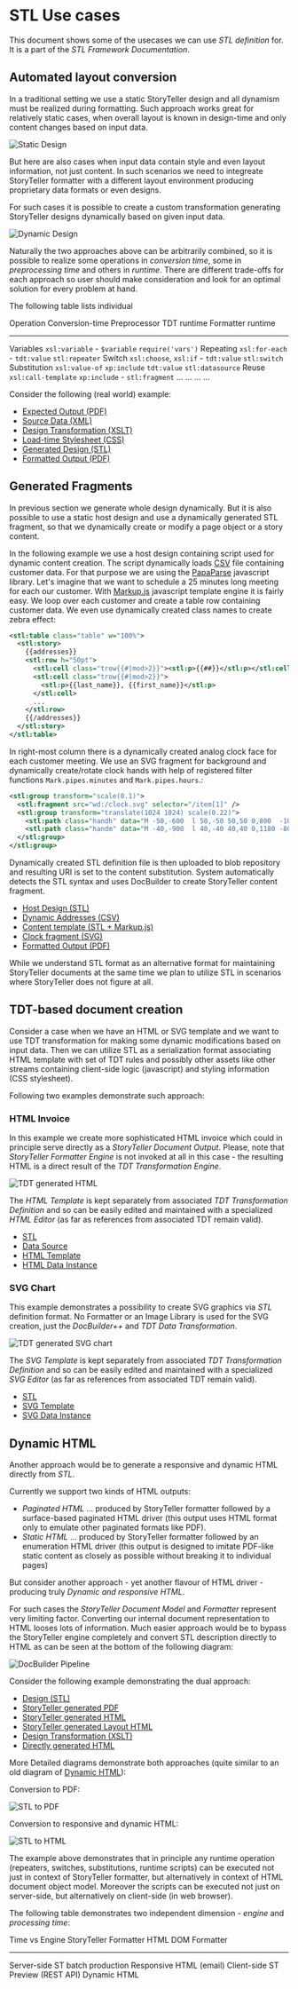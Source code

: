 # STL Use cases

This document shows some of the usecases we can use *STL definition*
for. It is a part of the *STL Framework Documentation*.

## Automated layout conversion

In a traditional setting we use a static StoryTeller design and all
dynamism must be realized during formatting. Such approach works great
for relatively static cases, when overall layout is known in design-time
and only content changes based on input data.

![Static Design](static-design.png)

But here are also cases when input data contain style and even layout
information, not just content. In such scenarios we need to integreate
StoryTeller formatter with a different layout environment producing
proprietary data formats or even designs.

For such cases it is possible to create a custom transformation
generating StoryTeller designs dynamically based on given input data.

![Dynamic Design](dynamic-design.png)

Naturally the two approaches above can be arbitrarily combined, so it is
possible to realize some operations in *conversion time*, some in
*preprocessing time* and others in *runtime*. There are different
trade-offs for each approach so user should make consideration and look
for an optimal solution for every problem at hand.

The following table lists individual

  Operation      Conversion-time          Preprocessor   TDT runtime   Formatter runtime
  -------------- ------------------------ -------------- ------------- -------------------
  Variables      `xsl:variable`           -              `$variable`   `require('vars')`
  Repeating      `xsl:for-each`           -              `tdt:value`   `stl:repeater`
  Switch         `xsl:choose`, `xsl:if`   -              `tdt:value`   `stl:switch`
  Substitution   `xsl:value-of`           `xp:include`   `tdt:value`   `stl:datasource`
  Reuse          `xsl:call-template`      `xp:include`   -             `stl:fragment`
                 ...                      ...            ...           ...

Consider the following (real world) example:

-   [Expected Output (PDF)](file:///git/docplatform/plain/distribution/py/pfdesigns/docbuilder/Platts/Platts-expected.pdf?h=pfi01/develop/docbuilder)
-   [Source Data (XML)](file:///git/docplatform/tree/distribution/py/pfdesigns/docbuilder/Platts/Platts2-big.xml?h=pfi01/develop/docbuilder)
-   [Design Transformation (XSLT)](file:///git/docplatform/tree/distribution/py/pfdesigns/docbuilder/Platts/Platts.xslt?h=pfi01/develop/docbuilder)
-   [Load-time Stylesheet (CSS)](file:///git/docplatform/tree/distribution/py/pfdesigns/docbuilder/Platts/Platts.css?h=pfi01/develop/docbuilder)
-   [Generated Design (STL)](file:///git/docplatform/tree/distribution/py/pfdesigns/docbuilder/Platts/Platts.xml?h=pfi01/develop/docbuilder)
-   [Formatted Output (PDF)](file:///git/docplatform/plain/distribution/py/pfdesigns/docbuilder/Platts/Platts-py.pdf?h=pfi01/develop/docbuilder)

## Generated Fragments

In previous section we generate whole design dynamically. But it is also
possible to use a static host design and use a dynamically generated STL
fragment, so that we dynamically create or modify a page object or a
story content.

In the following example we use a host design containing script used for
dynamic content creation. The script dynamically loads
[CSV](https://en.wikipedia.org/wiki/Comma-separated_values) file
containing customer data. For that purpose we are using the
[PapaParse](http://papaparse.com/) javascript library. Let's imagine
that we want to schedule a 25 minutes long meeting for each our
customer. With [Markup.js](https://github.com/adammark/Markup.js/)
javascript template engine it is fairly easy. We loop over each customer
and create a table row containing customer data. We even use dynamically
created class names to create zebra effect:

```xml
<stl:table class="table" w="100%">
  <stl:story>
    {{addresses}}
    <stl:row h="50pt">
      <stl:cell class="trow{{#|mod>2}}"><stl:p>{{##}}</stl:p></stl:cell>
      <stl:cell class="trow{{#|mod>2}}">
        <stl:p>{{last_name}}, {{first_name}}</stl:p>
      </stl:cell>
      ...
    </stl:row>
    {{/addresses}}
  </stl:story>
</stl:table>
```

In right-most column there is a dynamically created analog clock face
for each customer meeting. We use an SVG fragment for background and
dynamically create/rotate clock hands with help of registered filter
functions `Mark.pipes.minutes` and `Mark.pipes.hours`.:

```xml
<stl:group transform="scale(0.1)">
  <stl:fragment src="wd:/clock.svg" selector="/item[1]" />
  <stl:group transform="translate(1024 1024) scale(0.22)">
    <stl:path class="handh" data="M -50,-600  l 50,-50 50,50 0,800  -100,0 z" transform="rotate({{#|hours}})"/>
    <stl:path class="handm" data="M -40,-900  l 40,-40 40,40 0,1180 -80,0  z" transform="rotate({{#|minutes}})"/>
  </stl:group>
</stl:group>
```

Dynamically created STL definition file is then uploaded to blob
repository and resulting URI is set to the content substitution. System
automatically detects the STL syntax and uses DocBuilder to create
StoryTeller content fragment.

-   [Host Design (STL)](file:///git/docplatform/tree/distribution/py/pfdesigns/docbuilder/clock.xml?h=pfi01/develop/docbuilder)
-   [Dynamic Addresses (CSV)](file:///git/docplatform/tree/distribution/py/pfdesigns/docbuilder/addresses.csv?h=pfi01/develop/docbuilder)
-   [Content template (STL + Markup.js)](file:///git/docplatform/tree/distribution/py/pfdesigns/docbuilder/addresses-template.xml?h=pfi01/develop/docbuilder)
-   [Clock fragment (SVG)](file:///git/docplatform/plain/distribution/py/pfdesigns/docbuilder/clock.svg?h=pfi01/develop/docbuilder)
-   [Formatted Output (PDF)](file:///git/docplatform/plain/distribution/py/regr_output/pfdesigns/docbuilder/clock-xml-m.c.pdf?h=pfi01/develop/docbuilder)

While we understand STL format as an alternative format for maintaining
StoryTeller documents at the same time we plan to utilize STL in
scenarios where StoryTeller does not figure at all.

## TDT-based document creation

Consider a case when we have an HTML or SVG template and we want to use
TDT transformation for making some dynamic modifications based on input
data. Then we can utilize STL as a serialization format associating HTML
template with set of TDT rules and possibly other assets like other
streams containing client-side logic (javascript) and styling
information (CSS stylesheet).

Following two examples demonstrate such approach:

### HTML Invoice

In this example we create more sophisticated HTML invoice which could in
principle serve directly as a *StoryTeller Document Output*. Please,
note that *StoryTeller Formatter Engine* is not invoked at all in this
case - the resulting HTML is a direct result of the *TDT Transformation
Engine*.

![TDT generated HTML](docbuilder-tdt-html.png)

The *HTML Template* is kept separately from associated *TDT
Transformation Definition* and so can be easily edited and maintained
with a specialized *HTML Editor* (as far as references from associated
TDT remain valid).

-   [STL](file:///git/docplatform/tree/distribution/py/pfdesigns/docbuilder/data-html.xml?h=pfi01/develop/docbuilder)
-   [Data Source](file:///git/docplatform/tree/distribution/py/pfdesigns/docbuilder/invoice-data.xml?h=pfi01/develop/docbuilder)
-   [HTML Template](file:///git/docplatform/plain/distribution/py/pfdesigns/docbuilder/invoice-template.html?h=pfi01/develop/docbuilder)
-   [HTML Data Instance](file:///git/docplatform/plain/distribution/py/regr_output/pfdesigns/docbuilder/data-html-xml-m.data.html?h=pfi01/develop/docbuilder)

### SVG Chart

This example demonstrates a possibility to create SVG graphics via *STL*
definition format. No Formatter or an Image Library is used for the SVG
creation, just the *DocBuilder++* and *TDT Data Transformation*.

![TDT generated SVG chart](docbuilder-tdt-svg.png)

The *SVG Template* is kept separately from associated *TDT
Transformation Definition* and so can be easily edited and maintained
with a specialized *SVG Editor* (as far as references from associated
TDT remain valid).

-   [STL](file:///git/docplatform/tree/distribution/py/pfdesigns/docbuilder/data-svg.xml?h=pfi01/develop/docbuilder)
-   [SVG Template](file:///git/docplatform/plain/distribution/py/pfdesigns/docbuilder/chart-template.svg?h=pfi01/develop/docbuilder)
-   [SVG Data Instance](file:///git/docplatform/plain/distribution/py/regr_output/pfdesigns/docbuilder/data-svg-xml-m.data.svg?h=pfi01/develop/docbuilder)

## Dynamic HTML

Another approach would be to generate a responsive and dynamic HTML
directly from *STL*.

Currently we support two kinds of HTML outputs:

-   *Paginated HTML* ... produced by StoryTeller formatter followed by a
    surface-based paginated HTML driver (this output uses HTML format
    only to emulate other paginated formats like PDF).
-   *Static HTML* ... produced by StoryTeller formatter followed by an
    enumeration HTML driver (this output is designed to imitate PDF-like
    static content as closely as possible without breaking it to
    individual pages)

But consider another approach - yet another flavour of HTML driver -
producing truly *Dynamic and responsive HTML*.

For such cases the *StoryTeller Document Model* and *Formatter*
represent very limiting factor. Converting our internal document
representation to HTML looses lots of information. Much easier approach
would be to bypass the StoryTeller engine completely and convert STL
description directly to HTML as can be seen at the bottom of the
following diagram:

![DocBuilder Pipeline](docbuilder-pipeline.png)

Consider the following example demonstrating the dual approach:

-   [Design (STL)](file:///git/docplatform/tree/distribution/py/pfdesigns/docbuilder/stl2html/stl2html.xml?h=pfi01/develop/docbuilder)
-   [StoryTeller generated PDF](file:///git/docplatform/plain/distribution/py/regr_output/pfdesigns/docbuilder/stl2html/stl2html-xml-m.c.pdf?h=pfi01/develop/docbuilder)
-   [StoryTeller generated HTML](file:///docs/stl2html.xml-m-html/index.html)
-   [StoryTeller generated Layout HTML](file:///git/docplatform/plain/distribution/py/regr_output/pfdesigns/docbuilder/stl2html/stl2html-xml-m.layout.html/index.html?h=pfi01/develop/docbuilder)
-   [Design Transformation (XSLT)](file:///git/docplatform/tree/distribution/py/pfdesigns/docbuilder/stl2html/stl2html.xslt?h=pfi01/develop/docbuilder)
-   [Directly generated HTML](file:///docs/stl2html/stl2html.html)

More Detailed diagrams demonstrate both approaches (quite similar to an old diagram of [Dynamic HTML](file:///docs/DynamicHTML.pdf)):

Conversion to PDF:

![STL to PDF](docbuilder-to-pdf.png)

Conversion to responsive and dynamic HTML:

![STL to HTML](docbuilder-to-html.png)

The example above demonstrates that in principle any runtime operation
(repeaters, switches, substitutions, runtime scripts) can be executed
not just in context of StoryTeller formatter, but alternatively in
context of HTML document object model. Moreover the scripts can be
executed not just on server-side, but alternatively on client-side (in
web browser).

The following table demonstrates two independent dimension - *engine* and *processing time*:

  Time vs Engine   StoryTeller Formatter   HTML DOM Formatter
  ---------------- ----------------------- -------------------------
  Server-side      ST batch production     Responsive HTML (email)
  Client-side      ST Preview (REST API)   Dynamic HTML


